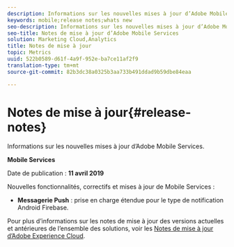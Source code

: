```yaml
---
description: Informations sur les nouvelles mises à jour d’Adobe Mobile Services.
keywords: mobile;release notes;whats new
seo-description: Informations sur les nouvelles mises à jour d’Adobe Mobile Services.
seo-title: Notes de mise à jour d’Adobe Mobile Services
solution: Marketing Cloud,Analytics
title: Notes de mise à jour
topic: Metrics
uuid: 522b0589-d61f-4a9f-952e-ba7ce11af2f9
translation-type: tm+mt
source-git-commit: 82b3dc38a0325b3aa733b491ddad9b59dbe84eaa

---
```



# Notes de mise à jour{#release-notes}

Informations sur les nouvelles mises à jour d’Adobe Mobile Services.

**Mobile Services**

Date de publication : **11 avril 2019**

Nouvelles fonctionnalités, correctifs et mises à jour de Mobile Services :

* **Messagerie Push** : prise en charge étendue pour le type de notification Android Firebase.

Pour plus d’informations sur les notes de mise à jour des versions actuelles et antérieures de l’ensemble des solutions, voir les [Notes de mise à jour d’Adobe Experience Cloud](https://docs.adobe.com/content/help/fr-FR/release-notes/experience-cloud/current.html).
